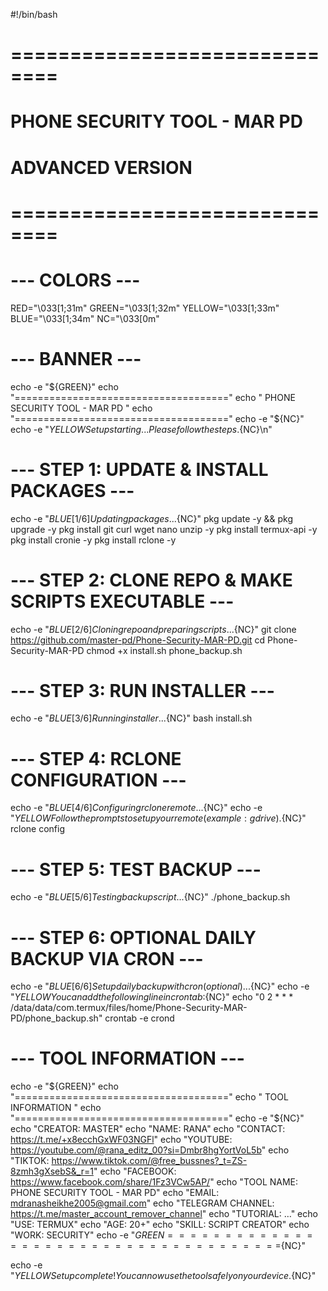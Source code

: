 #!/bin/bash
# ==============================
# PHONE SECURITY TOOL - MAR PD
# ADVANCED VERSION
# ==============================

# --- COLORS ---
RED="\033[1;31m"
GREEN="\033[1;32m"
YELLOW="\033[1;33m"
BLUE="\033[1;34m"
NC="\033[0m"

# --- BANNER ---
echo -e "${GREEN}"
echo "====================================="
echo "      PHONE SECURITY TOOL - MAR PD    "
echo "====================================="
echo -e "${NC}"
echo -e "${YELLOW}Setup starting... Please follow the steps.${NC}\n"

# --- STEP 1: UPDATE & INSTALL PACKAGES ---
echo -e "${BLUE}[1/6] Updating packages...${NC}"
pkg update -y && pkg upgrade -y
pkg install git curl wget nano unzip -y
pkg install termux-api -y
pkg install cronie -y
pkg install rclone -y

# --- STEP 2: CLONE REPO & MAKE SCRIPTS EXECUTABLE ---
echo -e "${BLUE}[2/6] Cloning repo and preparing scripts...${NC}"
git clone https://github.com/master-pd/Phone-Security-MAR-PD.git
cd Phone-Security-MAR-PD
chmod +x install.sh phone_backup.sh

# --- STEP 3: RUN INSTALLER ---
echo -e "${BLUE}[3/6] Running installer...${NC}"
bash install.sh

# --- STEP 4: RCLONE CONFIGURATION ---
echo -e "${BLUE}[4/6] Configuring rclone remote...${NC}"
echo -e "${YELLOW}Follow the prompts to setup your remote (example: gdrive).${NC}"
rclone config

# --- STEP 5: TEST BACKUP ---
echo -e "${BLUE}[5/6] Testing backup script...${NC}"
./phone_backup.sh

# --- STEP 6: OPTIONAL DAILY BACKUP VIA CRON ---
echo -e "${BLUE}[6/6] Setup daily backup with cron (optional)...${NC}"
echo -e "${YELLOW}You can add the following line in crontab:${NC}"
echo "0 2 * * * /data/data/com.termux/files/home/Phone-Security-MAR-PD/phone_backup.sh"
crontab -e
crond

# --- TOOL INFORMATION ---
echo -e "${GREEN}"
echo "====================================="
echo "          TOOL INFORMATION           "
echo "====================================="
echo -e "${NC}"
echo "CREATOR: MASTER"
echo "NAME: RANA"
echo "CONTACT: https://t.me/+x8ecchGxWF03NGFl"
echo "YOUTUBE: https://youtube.com/@rana_editz_00?si=Dmbr8hgYortVoL5b"
echo "TIKTOK: https://www.tiktok.com/@free_bussnes?_t=ZS-8zmh3gXsebS&_r=1"
echo "FACEBOOK: https://www.facebook.com/share/1Fz3VCw5AP/"
echo "TOOL NAME: PHONE SECURITY TOOL - MAR PD"
echo "EMAIL: mdranasheikhe2005@gmail.com"
echo "TELEGRAM CHANNEL: https://t.me/master_account_remover_channel"
echo "TUTORIAL: …"
echo "USE: TERMUX"
echo "AGE: 20+"
echo "SKILL: SCRIPT CREATOR"
echo "WORK: SECURITY"
echo -e "${GREEN}=====================================${NC}"

echo -e "${YELLOW}Setup complete! You can now use the tool safely on your device.${NC}"
